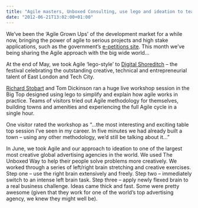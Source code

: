 ```yaml
---
title: "Agile masters, Unboxed Consulting, use lego and ideation to teach the agile methodology "
date: "2012-06-21T13:02:00+01:00"
---
```


<p>We’ve been the &lsquo;Agile Grown Ups&rsquo; of the development market for a while now, bringing the power of agile to serious projects and high stake applications, such as the government’s <a href="http://epetitions.direct.gov.uk">e-petitions site</a>.  This month we’ve being sharing the Agile approach with the big wide world… </p>

<p>At the end of May, we took Agile &lsquo;lego-style&rsquo; to <a href="http://http://digitalshoreditch.com/">Digital Shoreditch</a> – the festival celebrating the outstanding creative, technical and entrepreneurial talent of East London and Tech City. </p>

<p><a href="/people#richard-stobart">Richard Stobart</a> and Tom Dickinson ran a huge live workshop session in the Big Top designed using lego to simplify and explain how agile works in practice. Teams of visitors tried out Agile methodology for themselves, building towns and amenities and experiencing the full Agile cycle in a single hour. </p>

<p>One visitor rated the workshop as &ldquo;…the most interesting and exciting table top session I’ve seen in my career. In five minutes we had already built a town – using any other methodology, we’d still be talking about it…&rdquo;</p>

<p>In June, we took Agile and our approach to ideation to one of the largest most creative global advertising agencies in the world.  We used The Unboxed Way to help their people solve problems more creatively. We worked through a series of left/right brain stretching and creative exercises. Step one – use the right brain extensively and freely. Step two – immediately switch to an intense left brain task. Step three – apply newly flexed brain to a real business challenge. Ideas came thick and fast. Some were pretty awesome (given that they work for one of the world’s top advertising agency, we knew they might well be).</p>
